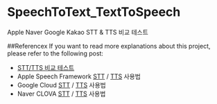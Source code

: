# SpeechToText_TextToSpeech
Apple Naver Google Kakao STT &amp; TTS 비교 테스트


##Referencex
If you want to read more explanations about this project, please refer to the following post:
- [STT/TTS 비교 테스트](https://hongssup.tistory.com/209)
- Apple Speech Framework [STT](https://hongssup.tistory.com/233) / [TTS](https://hongssup.tistory.com/234) 사용법
- Google Cloud [STT](https://hongssup.tistory.com/236) / [TTS](https://hongssup.tistory.com/235) 사용법
- Naver CLOVA [STT](https://hongssup.tistory.com/237) / [TTS](https://hongssup.tistory.com/239) 사용법
